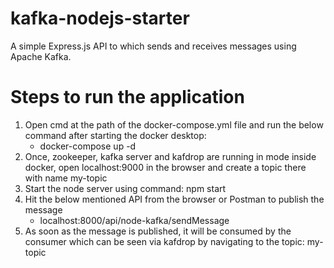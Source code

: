 # kafka-nodejs-starter
A simple Express.js API to which sends and receives messages using Apache Kafka.

# Steps to run the application
1. Open cmd at the path of the docker-compose.yml file and run the below command after starting the docker desktop:
   - docker-compose up -d
2. Once, zookeeper, kafka server and kafdrop are running in mode inside docker, open localhost:9000 in the browser and create a topic there with name my-topic
3. Start the node server using command: npm start
4. Hit the below mentioned API from the browser or Postman to publish the message
   - localhost:8000/api/node-kafka/sendMessage
5. As soon as the message is published, it will be consumed by the consumer which can be seen via kafdrop by navigating to the topic: my-topic
